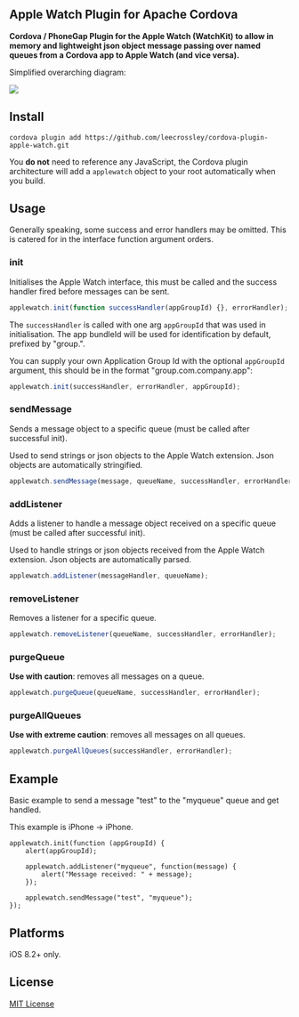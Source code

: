 ## Apple Watch Plugin for Apache Cordova

**Cordova / PhoneGap Plugin for the Apple Watch (WatchKit) to allow in memory and lightweight json object message passing over named queues from a Cordova app to Apple Watch (and vice versa).**

Simplified overarching diagram:

<img align="center" src="https://raw.githubusercontent.com/leecrossley/cordova-plugin-apple-watch/master/apple-watch-plugin.png">

## Install

```
cordova plugin add https://github.com/leecrossley/cordova-plugin-apple-watch.git
```

You **do not** need to reference any JavaScript, the Cordova plugin architecture will add a `applewatch` object to your root automatically when you build.

## Usage

Generally speaking, some success and error handlers may be omitted. This is catered for in the interface function argument orders.

### init

Initialises the Apple Watch interface, this must be called and the success handler fired before messages can be sent.

```js
applewatch.init(function successHandler(appGroupId) {}, errorHandler);
```

The `successHandler` is called with one arg `appGroupId` that was used in initialisation. The app bundleId will be used for identification by default, prefixed by "group.".

You can supply your own Application Group Id with the optional `appGroupId` argument, this should be in the format "group.com.company.app":

```js
applewatch.init(successHandler, errorHandler, appGroupId);
```

### sendMessage

Sends a message object to a specific queue (must be called after successful init).

Used to send strings or json objects to the Apple Watch extension. Json objects are automatically stringified.

```js
applewatch.sendMessage(message, queueName, successHandler, errorHandler);
```

### addListener

Adds a listener to handle a message object received on a specific queue (must be called after successful init).

Used to handle strings or json objects received from the Apple Watch extension. Json objects are automatically parsed.

```js
applewatch.addListener(messageHandler, queueName);
```

### removeListener

Removes a listener for a specific queue.

```js
applewatch.removeListener(queueName, successHandler, errorHandler);
```

### purgeQueue

**Use with caution**: removes all messages on a queue.

```js
applewatch.purgeQueue(queueName, successHandler, errorHandler);
```

### purgeAllQueues

**Use with extreme caution**: removes all messages on all queues.

```js
applewatch.purgeAllQueues(successHandler, errorHandler);
```

## Example

Basic example to send a message "test" to the "myqueue" queue and get handled.

This example is iPhone -> iPhone.

```
applewatch.init(function (appGroupId) {
    alert(appGroupId);

    applewatch.addListener("myqueue", function(message) {
        alert("Message received: " + message);
    });

    applewatch.sendMessage("test", "myqueue");
});
```

## Platforms

iOS 8.2+ only.

## License

[MIT License](http://ilee.mit-license.org)
